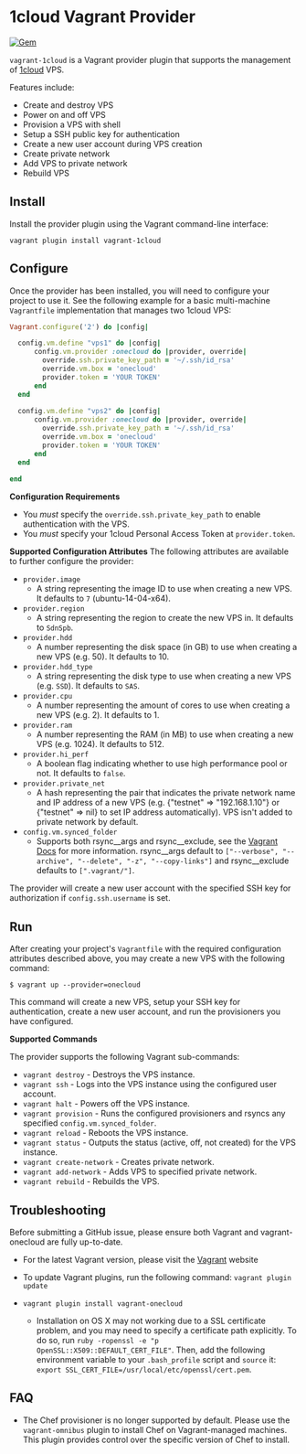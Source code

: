 1cloud Vagrant Provider
==============================

[![Gem](https://img.shields.io/gem/v/vagrant-1cloud.svg)](https://rubygems.org/gems/vagrant-1cloud)

`vagrant-1cloud` is a Vagrant provider plugin that supports the management of [1cloud](https://1cloud.ru) VPS.

Features include:
- Create and destroy VPS
- Power on and off VPS
- Provision a VPS with shell
- Setup a SSH public key for authentication
- Create a new user account during VPS creation
- Create private network
- Add VPS to private network
- Rebuild VPS


Install
-------
Install the provider plugin using the Vagrant command-line interface:

`vagrant plugin install vagrant-1cloud`


Configure
---------
Once the provider has been installed, you will need to configure your project to use it. See the following example for a basic multi-machine `Vagrantfile` implementation that manages two 1cloud VPS:

```ruby
Vagrant.configure('2') do |config|

  config.vm.define "vps1" do |config|
      config.vm.provider :onecloud do |provider, override|
        override.ssh.private_key_path = '~/.ssh/id_rsa'
        override.vm.box = 'onecloud'
        provider.token = 'YOUR TOKEN'
      end
  end
  
  config.vm.define "vps2" do |config|
      config.vm.provider :onecloud do |provider, override|
        override.ssh.private_key_path = '~/.ssh/id_rsa'
        override.vm.box = 'onecloud'
        provider.token = 'YOUR TOKEN'
      end
  end
  
end
```

**Configuration Requirements**
- You *must* specify the `override.ssh.private_key_path` to enable authentication with the VPS.
- You *must* specify your 1cloud Personal Access Token at `provider.token`.

**Supported Configuration Attributes**
The following attributes are available to further configure the provider:
- `provider.image`
    * A string representing the image ID to use when creating a new VPS. It defaults to `7` (ubuntu-14-04-x64).
- `provider.region`
    * A string representing the region to create the new VPS in. It defaults to `SdnSpb`.
- `provider.hdd`
    * A number representing the disk space (in GB) to use when creating a new VPS (e.g. 50). It defaults to 10.
- `provider.hdd_type`
    * A string representing the disk type to use when creating a new VPS (e.g. `SSD`). It defaults to `SAS`.
- `provider.cpu`
    * A number representing the amount of cores to use when creating a new VPS (e.g. 2). It defaults to 1.
- `provider.ram`
    * A number representing the RAM (in MB) to use when creating a new VPS (e.g. 1024). It defaults to 512.
- `provider.hi_perf`
    * A boolean flag indicating whether to use high performance pool or not. It defaults to `false`.
- `provider.private_net`
    * A hash representing the pair that indicates the private network name and IP address of a new VPS (e.g. {"testnet" => "192.168.1.10"} or {"testnet" => nil} to set IP address automatically). VPS isn't added to private network by default.
- `config.vm.synced_folder`
    * Supports both rsync__args and rsync__exclude, see the [Vagrant Docs](http://docs.vagrantup.com/v2/synced-folders/rsync.html) for more information. rsync__args default to `["--verbose", "--archive", "--delete", "-z", "--copy-links"]` and rsync__exclude defaults to `[".vagrant/"]`.

The provider will create a new user account with the specified SSH key for authorization if `config.ssh.username` is set.


Run
---
After creating your project's `Vagrantfile` with the required configuration
attributes described above, you may create a new VPS with the following
command:

    $ vagrant up --provider=onecloud

This command will create a new VPS, setup your SSH key for authentication,
create a new user account, and run the provisioners you have configured.

**Supported Commands**

The provider supports the following Vagrant sub-commands:
- `vagrant destroy` - Destroys the VPS instance.
- `vagrant ssh` - Logs into the VPS instance using the configured user account.
- `vagrant halt` - Powers off the VPS instance.
- `vagrant provision` - Runs the configured provisioners and rsyncs any specified `config.vm.synced_folder`.
- `vagrant reload` - Reboots the VPS instance.
- `vagrant status` - Outputs the status (active, off, not created) for the VPS instance.
- `vagrant create-network` - Creates private network.
- `vagrant add-network` - Adds VPS to specified private network.
- `vagrant rebuild` - Rebuilds the VPS.

Troubleshooting
---------------
Before submitting a GitHub issue, please ensure both Vagrant and vagrant-onecloud are fully up-to-date.
* For the latest Vagrant version, please visit the [Vagrant](https://www.vagrantup.com/) website
* To update Vagrant plugins, run the following command: `vagrant plugin update`

* `vagrant plugin install vagrant-onecloud` 
    * Installation on OS X may not working due to a SSL certificate problem, and you may need to specify a certificate path explicitly. To do so, run `ruby -ropenssl -e "p OpenSSL::X509::DEFAULT_CERT_FILE"`. Then, add the following environment variable to your `.bash_profile` script and `source` it: `export SSL_CERT_FILE=/usr/local/etc/openssl/cert.pem`.


FAQ
---

* The Chef provisioner is no longer supported by default. Please use the `vagrant-omnibus` plugin to install Chef on Vagrant-managed machines. This plugin provides control over the specific version of Chef to install.
